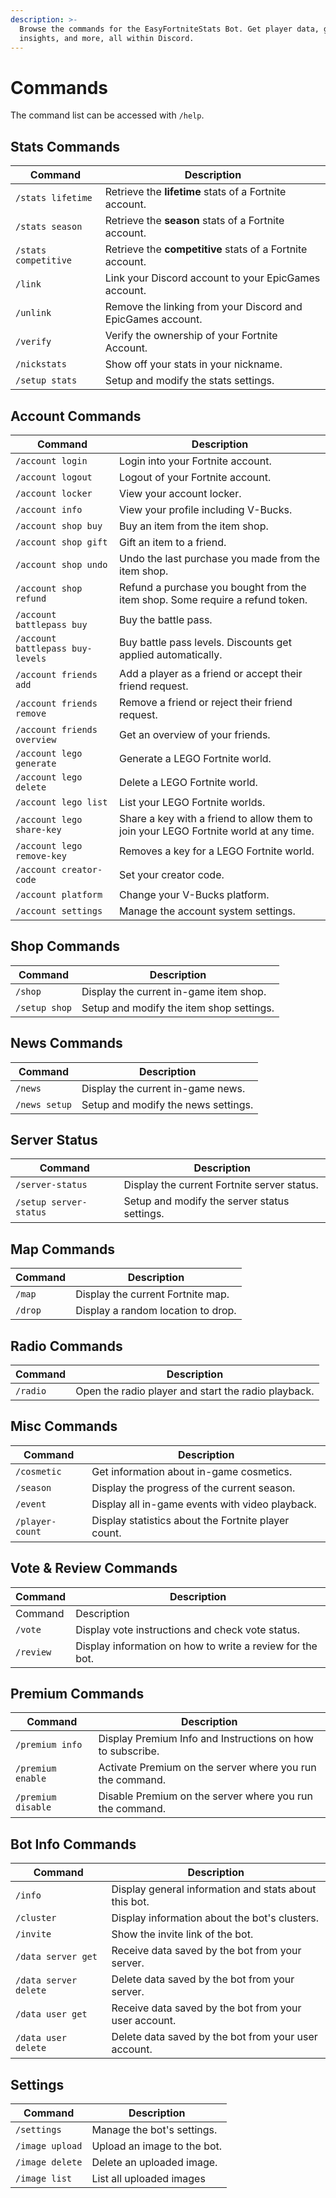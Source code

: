 ```yaml
---
description: >-
  Browse the commands for the EasyFortniteStats Bot. Get player data, game
  insights, and more, all within Discord.
---
```


# Commands

The command list can be accessed with `/help`.&#x20;

## Stats Commands

| Command              | Description                                                 |
| -------------------- | ----------------------------------------------------------- |
| `/stats lifetime`    | Retrieve the **lifetime** stats of a Fortnite account.      |
| `/stats season`      | Retrieve the **season** stats of a Fortnite account.        |
| `/stats competitive` | Retrieve the **competitive** stats of a Fortnite account.   |
| `/link`              | Link your Discord account to your EpicGames account.        |
| `/unlink`            | Remove the linking from your Discord and EpicGames account. |
| `/verify`            | Verify the ownership of your Fortnite Account.              |
| `/nickstats`         | Show off your stats in your nickname.                       |
| `/setup stats`       | Setup and modify the stats settings.                        |

## Account Commands

| Command                          | Description                                                                           |
| -------------------------------- | ------------------------------------------------------------------------------------- |
| `/account login`                 | Login into your Fortnite account.                                                     |
| `/account logout`                | Logout of your Fortnite account.                                                      |
| `/account locker`                | View your account locker.                                                             |
| `/account info`                  | View your profile including V-Bucks.                                                  |
| `/account shop buy`              | Buy an item from the item shop.                                                       |
| `/account shop gift`             | Gift an item to a friend.                                                             |
| `/account shop undo`             | Undo the last purchase you made from the item shop.                                   |
| `/account shop refund`           | Refund a purchase you bought from the item shop. Some require a refund token.         |
| `/account battlepass buy`        | Buy the battle pass.                                                                  |
| `/account battlepass buy-levels` | Buy battle pass levels. Discounts get applied automatically.                          |
| `/account friends add`           | Add a player as a friend or accept their friend request.                              |
| `/account friends remove`        | Remove a friend or reject their friend request.                                       |
| `/account friends overview`      | Get an overview of your friends.                                                      |
| `/account lego generate`         | Generate a LEGO Fortnite world.                                                       |
| `/account lego delete`           | Delete a LEGO Fortnite world.                                                         |
| `/account lego list`             | List your LEGO Fortnite worlds.                                                       |
| `/account lego share-key`        | Share a key with a friend to allow them to join your LEGO Fortnite world at any time. |
| `/account lego remove-key`       | Removes a key for a LEGO Fortnite world.                                              |
| `/account creator-code`          | Set your creator code.                                                                |
| `/account platform`              | Change your V-Bucks platform.                                                         |
| `/account settings`              | Manage the account system settings.                                                   |

## Shop Commands

| Command       | Description                              |
| ------------- | ---------------------------------------- |
| `/shop`       | Display the current in-game item shop.   |
| `/setup shop` | Setup and modify the item shop settings. |

## News Commands

| Command       | Description                         |
| ------------- | ----------------------------------- |
| `/news`       | Display the current in-game news.   |
| `/news setup` | Setup and modify the news settings. |

## Server Status

| Command                | Description                                  |
| ---------------------- | -------------------------------------------- |
| `/server-status`       | Display the current Fortnite server status.  |
| `/setup server-status` | Setup and modify the server status settings. |

## Map Commands

| Command | Description                        |
| ------- | ---------------------------------- |
| `/map`  | Display the current Fortnite map.  |
| `/drop` | Display a random location to drop. |

## Radio Commands

| Command  | Description                                         |
| -------- | --------------------------------------------------- |
| `/radio` | Open the radio player and start the radio playback. |

## Misc Commands

| Command         | Description                                         |
| --------------- | --------------------------------------------------- |
| `/cosmetic`     | Get information about in-game cosmetics.            |
| `/season`       | Display the progress of the current season.         |
| `/event`        | Display all in-game events with video playback.     |
| `/player-count` | Display statistics about the Fortnite player count. |

## Vote & Review Commands

| Command   | Description                                               |
| --------- | --------------------------------------------------------- |
| Command   | Description                                               |
| `/vote`   | Display vote instructions and check vote status.          |
| `/review` | Display information on how to write a review for the bot. |

## Premium Commands

| Command            | Description                                                |
| ------------------ | ---------------------------------------------------------- |
| `/premium info`    | Display Premium Info and Instructions on how to subscribe. |
| `/premium enable`  | Activate Premium on the server where you run the command.  |
| `/premium disable` | Disable Premium on the server where you run the command.   |

## Bot Info Commands

| Command               | Description                                           |
| --------------------- | ----------------------------------------------------- |
| `/info`               | Display general information and stats about this bot. |
| `/cluster`            | Display information about the bot's clusters.         |
| `/invite`             | Show the invite link of the bot.                      |
| `/data server get`    | Receive data saved by the bot from your server.       |
| `/data server delete` | Delete data saved by the bot from your server.        |
| `/data user get`      | Receive data saved by the bot from your user account. |
| `/data user delete`   | Delete data saved by the bot from your user account.  |

## Settings

| Command         | Description                 |
| --------------- | --------------------------- |
| `/settings`     | Manage the bot's settings.  |
| `/image upload` | Upload an image to the bot. |
| `/image delete` | Delete an uploaded image.   |
| `/image list`   | List all uploaded images    |
